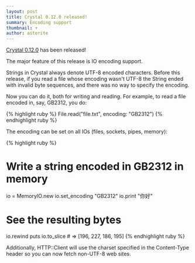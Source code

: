 ```yaml
---
layout: post
title: Crystal 0.12.0 released!
summary: Encoding support
thumbnail: +
author: asterite
---
```


[Crystal 0.12.0](https://github.com/crystal-lang/crystal/releases/tag/0.12.0) has been released!

The major feature of this release is IO encoding support.

Strings in Crystal always denote UTF-8 encoded characters. Before this release, if you
read a file whose encoding wasn't UTF-8 the String ended with invalid byte sequences,
and there was no way to specify the encoding.

Now you can do it, both for writing and reading. For example, to read a file encoded in,
say, GB2312, you do:

{% highlight ruby %}
File.read("file.txt", encoding: "GB2312")
{% endhighlight ruby %}

The encoding can be set on all IOs (files, sockets, pipes, memory):

{% highlight ruby %}
# Write a string encoded in GB2312 in memory
io = MemoryIO.new
io.set_encoding "GB2312"
io.print "你好"

# See the resulting bytes
io.rewind
puts io.to_slice # => [196, 227, 186, 195]
{% endhighlight ruby %}

Additionally, HTTP::Client will use the charset specified in the Content-Type header so you
can now fetch non-UTF-8 web sites.
